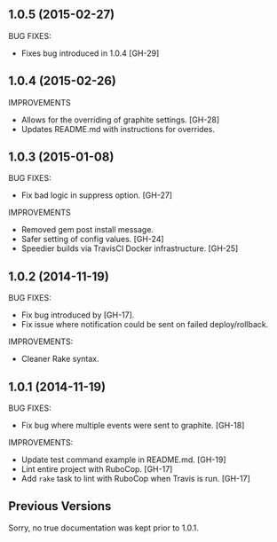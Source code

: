 ## 1.0.5 (2015-02-27)
 BUG FIXES:
  - Fixes bug introduced in 1.0.4 [GH-29]

## 1.0.4 (2015-02-26)
 IMPROVEMENTS
  - Allows for the overriding of graphite settings. [GH-28]
  - Updates README.md with instructions for overrides.

## 1.0.3 (2015-01-08)
BUG FIXES:
  - Fix bad logic in suppress option. [GH-27]

IMPROVEMENTS
 - Removed gem post install message.
 - Safer setting of config values. [GH-24]
 - Speedier builds via TravisCI Docker infrastructure. [GH-25]

## 1.0.2 (2014-11-19)
BUG FIXES:
  - Fix bug introduced by [GH-17].
  - Fix issue where notification could be sent on failed deploy/rollback.

IMPROVEMENTS:
  - Cleaner Rake syntax.

## 1.0.1 (2014-11-19)
BUG FIXES:
  - Fix bug where multiple events were sent to graphite. [GH-18]

IMPROVEMENTS:
  - Update test command example in README.md. [GH-19]
  - Lint entire project with RuboCop. [GH-17]
  - Add `rake` task to lint with RuboCop when Travis is run. [GH-17]

## Previous Versions
Sorry, no true documentation was kept prior to 1.0.1.
